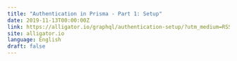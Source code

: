 ```yaml
---
title: "Authentication in Prisma - Part 1: Setup"
date: 2019-11-13T00:00:00Z
link: https://alligator.io/graphql/authentication-setup/?utm_medium=RSS&utm_source=news.12bit.vn
site: alligator.io
language: English
draft: false
---
```


